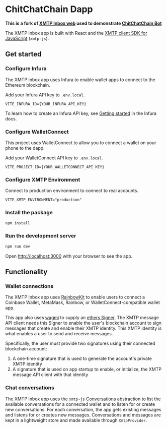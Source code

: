 # ChitChatChain Dapp

**This is a fork of [XMTP Inbox web](https://github.com/xmtp-labs/xmtp-inbox-web) used to demonstrate [ChitChatChain Bot](https://github.com/ETHGlobalParis/xmtp-bot)**

The XMTP Inbox app is built with React and the [XMTP client SDK for JavaScript](https://github.com/xmtp/xmtp-js) (`xmtp-js`).

## Get started

### Configure Infura

The XMTP Inbox app uses Infura to enable wallet apps to connect to the Ethereum blockchain.

Add your Infura API key to `.env.local`.

```
VITE_INFURA_ID={YOUR_INFURA_API_KEY}
```

To learn how to create an Infura API key, see [Getting started](https://docs.infura.io/infura/getting-started) in the Infura docs.

### Configure WalletConnect

This project uses WalletConnect to allow you to connect a wallet on your phone to the dapp.

Add your WalletConnect API key to `.env.local`.

```
VITE_PROJECT_ID={YOUR_WALLETCONNECT_API_KEY}
```

### Configure XMTP Environment

Connect to production environment to connect to real accounts.

```
VITE_XMTP_ENVIRONMENT="production"
```

### Install the package

```bash
npm install
```

### Run the development server

```bash
npm run dev
```

Open [http://localhost:3000](http://localhost:3000) with your browser to see the app.

## Functionality

### Wallet connections

The XMTP Inbox app uses [RainbowKit](https://www.rainbowkit.com/) to enable users to connect a Coinbase Wallet, MetaMask, Rainbow, or WalletConnect-compatible wallet app.

This app also uses [wagmi](https://wagmi.sh/) to supply an [ethers Signer](https://docs.ethers.org/v5/api/signer/). The XMTP message API client needs this Signer to enable the user's blockchain account to sign messages that create and enable their XMTP identity. This XMTP identity is what enables a user to send and receive messages.

Specifically, the user must provide two signatures using their connected blockchain account:

1. A one-time signature that is used to generate the account's private XMTP identity
2. A signature that is used on app startup to enable, or initialize, the XMTP message API client with that identity

### Chat conversations

The XMTP Inbox app uses the `xmtp-js` [Conversations](https://github.com/xmtp/xmtp-js#conversations) abstraction to list the available conversations for a connected wallet and to listen for or create new conversations. For each conversation, the app gets existing messages and listens for or creates new messages. Conversations and messages are kept in a lightweight store and made available through `XmtpProvider`.
